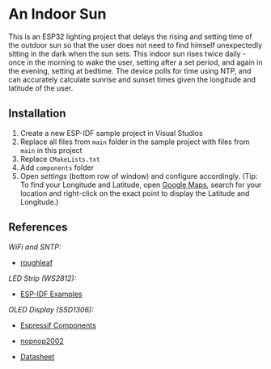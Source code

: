 # An Indoor Sun

This is an ESP32 lighting project that delays the rising and setting time of the outdoor sun so that the user does not need to find himself unexpectedly sitting in the dark when the sun sets.
This indoor sun rises twice daily - once in the morning to wake the user, setting after a set period, and again in the evening, setting at bedtime. 
The device polls for time using NTP, and can accurately calculate sunrise and sunset times given the longitude and latitude of the user.

## Installation

1. Create a new ESP-IDF sample project in Visual Studios
2. Replace all files from `main` folder in the sample project with files from `main` in this project
3. Replace `CMakeLists.txt`
4. Add `components` folder
5. Open *settings* (bottom row of window) and configure accordingly. (Tip: To find your Longitude and Latitude, open [Google Maps](https://www.google.com/maps), search for your location and right-click on the exact point to display the Latitude and Longitude.) 

## References

*WiFi and SNTP:*

- [roughleaf](https://embeddedtutorials.com/)

*LED Strip (WS2812):*

- [ESP-IDF Examples](https://github.com/espressif/esp-idf/tree/master/examples/peripherals/rmt/led_strip)

*OLED Display (SSD1306):*

- [Espressif Components](https://components.espressif.com/components/espressif/ssd1306)

- [nopnop2002](https://github.com/nopnop2002/esp-idf-ssd1306/tree/master)

- [Datasheet](https://cdn-shop.adafruit.com/datasheets/SSD1306.pdf)
